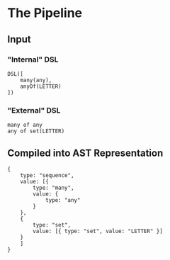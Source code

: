 
# The Pipeline

## Input 

### "Internal" DSL

```
DSL([
    many(any),
    anyOf(LETTER)
])
```

### "External" DSL

```
many of any
any of set(LETTER)
```

## Compiled into AST Representation

```
{
    type: "sequence",
    value: [{
        type: "many",
        value: {
            type: "any"
        }
    }, 
    {
        type: "set",
        value: [{ type: "set", value: "LETTER" }]
    }
    ]
}
```
